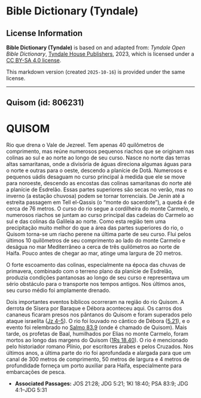 # Bible Dictionary (Tyndale)

## License Information

**Bible Dictionary (Tyndale)** is based on and adapted from: _Tyndale Open Bible Dictionary_, [Tyndale House Publishers](https://tyndaleopenresources.com/), 2023, which is licensed under a [CC BY-SA 4.0 license](https://creativecommons.org/licenses/by-sa/4.0/legalcode.en).

This markdown version (created `2025-10-16`) is provided under the same license.



--------------------------------

## Quisom (id: 806231)

QUISOM
======

Rio que drena o Vale de Jezreel. Tem apenas 40 quilômetros de comprimento, mas reúne numerosos pequenos riachos que se originam nas colinas ao sul e ao norte ao longo de seu curso. Nasce no norte das terras altas samaritanas, onde a divisória de águas direciona algumas águas para o norte e outras para o oeste, descendo a planície de Dotã. Numerosos e pequenos uádis desaguam no curso principal à medida que ele se move para noroeste, descendo as encostas das colinas samaritanas do norte até a planície de Esdrelão. Essas partes superiores são secas no verão, mas no inverno (a estação chuvosa) podem se tornar torrenciais. De Jenin até a estreita passagem em Tell el\-Qassis (o “monte do sacerdote”), a queda é de cerca de 76 metros. O curso do rio segue a cordilheira do monte Carmelo, e numerosos riachos se juntam ao curso principal das cadeias do Carmelo ao sul e das colinas da Galileia ao norte. Como esta região tem uma precipitação muito melhor do que a área das partes superiores do rio, o Quisom torna\-se um riacho perene na última parte de seu curso. Flui pelos últimos 10 quilômetros de seu comprimento ao lado do monte Carmelo e deságua no mar Mediterrâneo a cerca de três quilômetros ao norte de Haifa. Pouco antes de chegar ao mar, atinge uma largura de 20 metros.

O forte escoamento das colinas, especialmente na época das chuvas de primavera, combinado com o terreno plano da planície de Esdrelão, produzia condições pantanosas ao longo de seu curso e representava um sério obstáculo para o transporte nos tempos antigos. Nos últimos anos, seu curso médio foi amplamente drenado.

Dois importantes eventos bíblicos ocorreram na região do rio Quisom. A derrota de Sísera por Baraque e Débora aconteceu aqui. Os carros dos cananeus ficaram presos nos pântanos do Quisom e foram superados pelo ataque israelita ([Jz 4–5](https://ref.ly/Judg4:1-Judg5:31)). O rio foi louvado no cântico de Débora ([5\.21](https://ref.ly/Judg5:21)), e o evento foi relembrado no [Salmo 83\.9](https://ref.ly/Ps83:9) (onde é chamado de Quisom). Mais tarde, os profetas de Baal, humilhados por Elias no monte Carmelo, foram mortos ao longo das margens do Quisom ([1Rs 18\.40](https://ref.ly/1Kgs18:40)). O rio é mencionado pelo historiador romano Plínio, por escritores árabes e pelos Cruzados. Nos últimos anos, a última parte do rio foi aprofundada e alargada para que um canal de 300 metros de comprimento, 50 metros de largura e 4 metros de profundidade forneça um porto auxiliar para Haifa, especialmente para embarcações de pesca.

* **Associated Passages:** JOS 21:28; JDG 5:21; 1KI 18:40; PSA 83:9; JDG 4:1–JDG 5:31

